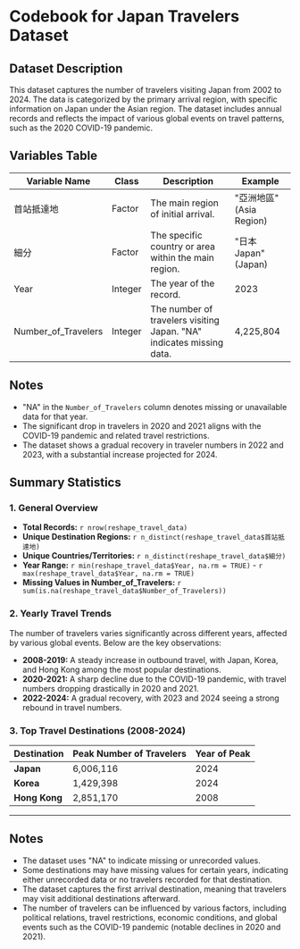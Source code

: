 # Codebook for Japan Travelers Dataset

## Dataset Description
This dataset captures the number of travelers visiting Japan from 2002 to 2024. The data is categorized by the primary arrival region, with specific information on Japan under the Asian region. The dataset includes annual records and reflects the impact of various global events on travel patterns, such as the 2020 COVID-19 pandemic.

## Variables Table
| Variable Name       | Class   | Description                                                         | Example                    |
|---------------------|---------|---------------------------------------------------------------------|----------------------------|
| 首站抵達地         | Factor  | The main region of initial arrival.                                  | "亞洲地區" (Asia Region)   |
| 細分             | Factor  | The specific country or area within the main region.                  | "日本Japan" (Japan) |
| Year                | Integer | The year of the record.                                             | 2023                       |
| Number_of_Travelers | Integer | The number of travelers visiting Japan. "NA" indicates missing data. | 4,225,804                  |

## Notes
- "NA" in the `Number_of_Travelers` column denotes missing or unavailable data for that year.
- The significant drop in travelers in 2020 and 2021 aligns with the COVID-19 pandemic and related travel restrictions.
- The dataset shows a gradual recovery in traveler numbers in 2022 and 2023, with a substantial increase projected for 2024.

## **Summary Statistics**  

### **1. General Overview**  
- **Total Records:** `r nrow(reshape_travel_data)`  
- **Unique Destination Regions:** `r n_distinct(reshape_travel_data$首站抵達地)`  
- **Unique Countries/Territories:** `r n_distinct(reshape_travel_data$細分)`  
- **Year Range:** `r min(reshape_travel_data$Year, na.rm = TRUE)` - `r max(reshape_travel_data$Year, na.rm = TRUE)`  
- **Missing Values in Number_of_Travelers:** `r sum(is.na(reshape_travel_data$Number_of_Travelers))`  

### **2. Yearly Travel Trends**  
The number of travelers varies significantly across different years, affected by various global events. Below are the key observations:  
- **2008-2019:** A steady increase in outbound travel, with Japan, Korea, and Hong Kong among the most popular destinations.  
- **2020-2021:** A sharp decline due to the COVID-19 pandemic, with travel numbers dropping drastically in 2020 and 2021.  
- **2022-2024:** A gradual recovery, with 2023 and 2024 seeing a strong rebound in travel numbers.  

### **3. Top Travel Destinations (2008-2024)**
| Destination | Peak Number of Travelers | Year of Peak |
|------------|------------------------|-------------|
| **Japan**  | 6,006,116 | 2024 |
| **Korea**  | 1,429,398 | 2024 |
| **Hong Kong** | 2,851,170 | 2008 |

---

## Notes
  - The dataset uses "NA" to indicate missing or unrecorded values.
- Some destinations may have missing values for certain years, indicating either unrecorded data or no travelers recorded for that destination.
- The dataset captures the first arrival destination, meaning that travelers may visit additional destinations afterward.
- The number of travelers can be influenced by various factors, including political relations, travel restrictions, economic conditions, and global events such as the COVID-19 pandemic (notable declines in 2020 and 2021).

